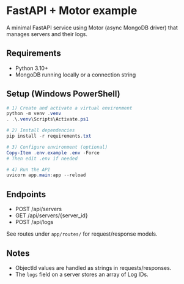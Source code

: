 # FastAPI + Motor example

A minimal FastAPI service using Motor (async MongoDB driver) that manages servers and their logs.

## Requirements
- Python 3.10+
- MongoDB running locally or a connection string

## Setup (Windows PowerShell)

```powershell
# 1) Create and activate a virtual environment
python -m venv .venv
. .\.venv\Scripts\Activate.ps1

# 2) Install dependencies
pip install -r requirements.txt

# 3) Configure environment (optional)
Copy-Item .env.example .env -Force
# Then edit .env if needed

# 4) Run the API
uvicorn app.main:app --reload
```

## Endpoints
- POST /api/servers
- GET /api/servers/{server_id}
- POST /api/logs

See routes under `app/routes/` for request/response models.

## Notes
- ObjectId values are handled as strings in requests/responses.
- The `logs` field on a server stores an array of Log IDs.
